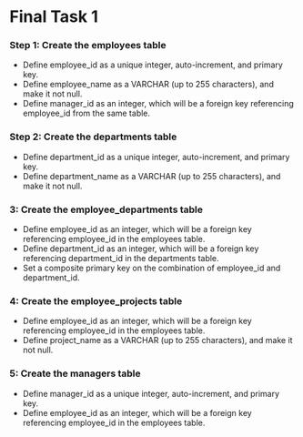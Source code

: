 # Final Task 1
### Step 1: Create the employees table
  - Define employee_id as a unique integer, auto-increment, and primary key.
  - Define employee_name as a VARCHAR (up to 255 characters), and make it not null.
  - Define manager_id as an integer, which will be a foreign key referencing employee_id from the same table.

### Step 2: Create the departments table
  - Define department_id as a unique integer, auto-increment, and primary key.
  - Define department_name as a VARCHAR (up to 255 characters), and make it not null.

### 3: Create the employee_departments table
  - Define employee_id as an integer, which will be a foreign key referencing employee_id in the employees table.
  - Define department_id as an integer, which will be a foreign key referencing department_id in the departments table.
  - Set a composite primary key on the combination of employee_id and department_id.

### 4: Create the employee_projects table
  - Define employee_id as an integer, which will be a foreign key referencing employee_id in the employees table.
  - Define project_name as a VARCHAR (up to 255 characters), and make it not null.

### 5: Create the managers table
  - Define manager_id as a unique integer, auto-increment, and primary key.
  - Define employee_id as an integer, which will be a foreign key referencing employee_id in the employees table.
 
